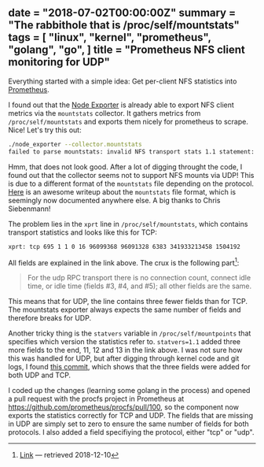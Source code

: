 date = "2018-07-02T00:00:00Z"
summary = "The rabbithole that is /proc/self/mountstats"
tags = [
  "linux",
  "kernel",
  "prometheus",
  "golang",
  "go",
]
title = "Prometheus NFS client monitoring for UDP"
---

Everything started with a simple idea: Get per-client NFS statistics into [Prometheus](https://prometheus.io/).

I found out that the [Node Exporter](https://github.com/prometheus/node_exporter) is already able to export NFS client metrics via the `mountstats` collector. It gathers metrics from `/proc/self/mountstats` and exports them nicely for prometheus to scrape. Nice! Let's try this out:

```bash
./node_exporter --collector.mountstats
failed to parse mountstats: invalid NFS transport stats 1.1 statement: [740 1 881477 875055 5946 2888414103 286261 16 258752 2080886]
```

Hmm, that does not look good. After a lot of digging throught the code, I found out that the collector seems not to support NFS mounts via UDP! This is due to a different format of the `mountstats` file depending on the protocol. [Here](https://utcc.utoronto.ca/%7Ecks/space/blog/linux/NFSMountstatsXprt) is an awesome writeup about the `mountstats` file format, which is seemingly now documented anywhere else. A big thanks to Chris Siebenmann!

The problem lies in the `xprt` line in `/proc/self/mountstats`, which contains transport statistics and looks like this for TCP:

```
xprt: tcp 695 1 1 0 16 96099368 96091328 6383 341933213458 1504192
```

All fields are explained in the link above. The crux is the following part[^quote1]:

> For the udp RPC transport there is no connection count, connect idle time, or idle time (fields #3, #4, and #5); all other fields are the same.

[^quote1]: [Link](https://utcc.utoronto.ca/%7Ecks/space/blog/linux/NFSMountstatsXprt) &mdash; retrieved 2018-12-10

This means that for UDP, the line contains three fewer fields than for TCP. The mountstats exporter always expects the same number of fields and therefore breaks for UDP.

Another tricky thing is the `statvers` variable in `/proc/self/mountpoints` that specifies which version the statistics refer to. `statvers=1.1` added three more fields to the end, 11, 12 and 13 in the link above. I was not sure how this was handled for UDP, but after digging through kernel code and git logs, I found [this commit](https://git.kernel.org/pub/scm/linux/kernel/git/torvalds/linux.git/commit/?id=15a4520621824a3c2eb2de2d1f3984bc1663d3c8), which shows that the three fields were added for both UDP and TCP.

I coded up the changes (learning some golang in the process) and opened a pull request with the procfs project in Prometheus at https://github.com/prometheus/procfs/pull/100, so the component now exports the statistics correctly for TCP and UDP. The fields that are missing in UDP are simply set to zero to ensure the same number of fields for both protocols. I also added a field specifiying the protocol, either "tcp" or "udp".

<!--
TODO
After getting that merged, I opened another pull request with the node exporter to actually export these statistics. Also, the NFS metrics now have a new label indicating the protocol, using the new field mentioned above!


Because these are breaking changes, they will be released with the next version of node exporter. As soon as they do, NFS client metrics will also be available for UDP mounts!
-->

